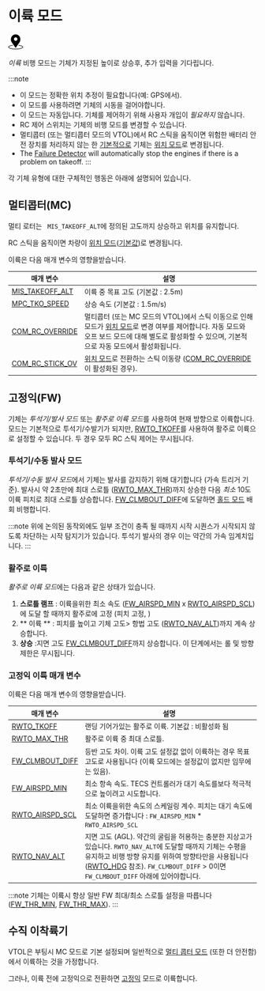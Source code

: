 # 이륙 모드

[<img src="../../assets/site/position_fixed.svg" title="위치 고정 요구(예, GPS)" width="30px" />](../getting_started/flight_modes.md#key_position_fixed)

*이륙* 비행 모드는 기체가 지정된 높이로 상승후, 추가 입력을 기다립니다.

:::note

* 이 모드는 정확한 위치 추정이 필요합니다(예: GPS에서).
* 이 모드를 사용하려면 기체의 시동을 걸어야합니다.
* 이 모드는 자동입니다. 기체를 제어하기 위해 사용자 개입이 *필요하지* 않습니다.
* RC 제어 스위치는 기체의 비행 모드를 변경할 수 있습니다.
* 멀티콥터 (또는 멀티콥터 모드의 VTOL)에서 RC 스틱을 움직이면 위험한 배터리 안전 장치를 처리하지 않는 한 [기본적으로](#COM_RC_OVERRIDE) 기체는 [위치 모드](../flight_modes/position_mc.md)로 변경됩니다.
* The [Failure Detector](../config/safety.md#failure-detector) will automatically stop the engines if there is a problem on takeoff.
:::

각 기체 유형에 대한 구체적인 행동은 아래에 설명되어 있습니다.

## 멀티콥터(MC)

멀티 로터는 ` MIS_TAKEOFF_ALT`에 정의된 고도까지 상승하고 위치를 유지합니다.

RC 스틱을 움직이면 차량이 [위치 모드](../flight_modes/position_mc.md)([기본값](#COM_RC_OVERRIDE))로 변경됩니다.

이륙은 다음 매개 변수의 영향을받습니다.

| 매개 변수                                                                                                   | 설명                                                                                                                                                      |
| ------------------------------------------------------------------------------------------------------- | ------------------------------------------------------------------------------------------------------------------------------------------------------- |
| <span id="MIS_TAKEOFF_ALT"></span>[MIS_TAKEOFF_ALT](../advanced_config/parameter_reference.md#MIS_TAKEOFF_ALT) | 이륙 중 목표 고도 (기본값 : 2.5m)                                                                                                                                 |
| <span id="MPC_TKO_SPEED"></span>[MPC_TKO_SPEED](../advanced_config/parameter_reference.md#MPC_TKO_SPEED)     | 상승 속도 (기본값 : 1.5m/s)                                                                                                                                    |
| <span id="COM_RC_OVERRIDE"></span>[COM_RC_OVERRIDE](../advanced_config/parameter_reference.md#COM_RC_OVERRIDE) | 멀티콥터 (또는 MC 모드의 VTOL)에서 스틱 이동으로 인해 모드가 [위치 모드](../flight_modes/position_mc.md)로 변경 여부를 제어합니다. 자동 모드와 오프 보드 모드에 대해 별도로 활성화할 수 있으며, 기본적으로 자동 모드에서 활성화됩니다. |
| <span id="COM_RC_STICK_OV"></span>[COM_RC_STICK_OV](../advanced_config/parameter_reference.md#COM_RC_STICK_OV) | [위치 모드](../flight_modes/position_mc.md)로 전환하는 스틱 이동량 ([COM_RC_OVERRIDE](#COM_RC_OVERRIDE)이 활성화된 경우).                                                  |

<span id="fixed_wing"></span>

## 고정익(FW)

기체는 *투석기/발사 모드* 또는 *활주로 이륙 모드*를 사용하여 현재 방향으로 이륙합니다. 모드는 기본적으로 투석기/수발기가 되지만, [ RWTO_TKOFF](#RWTO_TKOFF)를 사용하여 활주로 이륙으로 설정할 수 있습니다. 두 경우 모두 RC 스틱 제어는 무시됩니다.

<span id="hand_launch"></span>

### 투석기/수동 발사 모드

*투석기/수동 발사 모드*에서 기체는 발사를 감지하기 위해 대기합니다 (가속 트리거 기준). 발사시 약 2초만에 최대 스로틀 ([RWTO_MAX_THR](#RWTO_MAX_THR))까지 상승한 다음 *최소* 10도 이륙 피치로 최대 스로틀 상승합니다. [FW_CLMBOUT_DIFF](#FW_CLMBOUT_DIFF)에 도달하면 [홀드 모드](../flight_modes/hold.md) 배회 비행합니다.

:::note
위에 논의된 동작외에도 일부 조건이 충족 될 때까지 시작 시퀀스가 ​​시작되지 않도록 차단하는 시작 탐지기가 있습니다. 투석기 발사의 경우 이는 약간의 가속 임계치입니다.
:::

<span id="runway_launch"></span>

### 활주로 이륙

*활주로 이륙 모드*에는 다음과 같은 상태가 있습니다.

1. **스로틀 램프** : 이륙을위한 최소 속도 ([FW_AIRSPD_MIN](#FW_AIRSPD_MIN) x [RWTO_AIRSPD_SCL](#RWTO_AIRSPD_SCL))에 도달 할 때까지 활주로에 고정 (피치 고정, )
2. ** 이륙 ** : 피치를 높이고 기체 고도> 항법 고도 ([RWTO_NAV_ALT](#RWTO_NAV_ALT))까지 계속 상승합니다.
3. **상승** :지면 고도 [FW_CLMBOUT_DIFF](#FW_CLMBOUT_DIFF)까지 상승합니다. 이 단계에서는 롤 및 방향 제한은 무시됩니다.

### 고정익 이륙 매개 변수

이륙은 다음 매개 변수의 영향을받습니다.

| 매개 변수                                                                                                    | 설명                                                                                                                                                                                                                                                            |
| -------------------------------------------------------------------------------------------------------- | ------------------------------------------------------------------------------------------------------------------------------------------------------------------------------------------------------------------------------------------------------------- |
| <span id="RWTO_TKOFF"></span>[RWTO_TKOFF](../advanced_config/parameter_reference.md#RWTO_TKOFF)              | 랜딩 기어가있는 활주로 이륙. 기본값 : 비활성화 됨                                                                                                                                                                                                                                 |
| <span id="RWTO_MAX_THR"></span>[RWTO_MAX_THR](../advanced_config/parameter_reference.md#RWTO_MAX_THR)        | 활주로 이륙 중 최대 스로틀.                                                                                                                                                                                                                                              |
| <span id="FW_CLMBOUT_DIFF"></span>[FW_CLMBOUT_DIFF](../advanced_config/parameter_reference.md#FW_CLMBOUT_DIFF)  | 등반 고도 차이. 이륙 고도 설정값 없이 이륙하는 경우 목표 고도로 사용됩니다 (이륙 모드에는 설정값이 없지만 임무에는 있음).                                                                                                                                                                                       |
| <span id="FW_AIRSPD_MIN"></span>[FW_AIRSPD_MIN](../advanced_config/parameter_reference.md#FW_AIRSPD_MIN)     | 최소 항속 속도. TECS 컨트롤러가 대기 속도를보다 적극적으로 높이려고 시도합니다.                                                                                                                                                                                                               |
| <span id="RWTO_AIRSPD_SCL"></span>[RWTO_AIRSPD_SCL](../advanced_config/parameter_reference.md#RWTO_AIRSPD_SCL) | 최소 이륙을위한 속도의 스케일링 계수. 피치는 대기 속도에 도달하면 증가합니다 : `FW_AIRSPD_MIN` * `RWTO_AIRSPD_SCL`                                                                                                                                                                             |
| <span id="RWTO_NAV_ALT"></span>[RWTO_NAV_ALT](../advanced_config/parameter_reference.md#RWTO_NAV_ALT)       | 지면 고도 (AGL). 약간의 굴림을 허용하는 충분한 지상고가 있습니다. `RWTO_NAV_ALT`에 도달할 때까지 기체는 수평을 유지하고 비행 방향 유지를 위하여 방향타만을 사용됩니다 ([RWTO_HDG](../advanced_config/parameter_reference.md#RWTO_HDG) <span id="RWTO_HDG">참조</span>). `FW_CLMBOUT_DIFF` > 0이면 `FW_CLMBOUT_DIFF` 아래에 있어야합니다. |

:::note
기체는 이륙시 항상 일반 FW 최대/최소 스로틀 설정을 따릅니다 ([FW_THR_MIN](../advanced_config/parameter_reference.md#FW_THR_MIN), [FW_THR_MAX](../advanced_config/parameter_reference.md#FW_THR_MAX)).
:::

## 수직 이착륙기

VTOL은 부팅시 MC 모드로 기본 설정되며 일반적으로 [멀티 콥터 모드](#multi-copter-mc) (또한 더 안전함)에서 이륙하는 것을 가정합니다.

그러나, 이륙 전에 고정익으로 전환하면 [고정익](#fixed_wing) 모드로 이륙합니다.

<!-- this maps to AUTO_TAKEOFF in dev -->